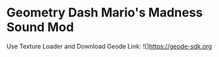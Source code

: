# Geometry Dash Mario's Madness Sound Mod

Use Texture Loader and Download Geode Link: ![]https://geode-sdk.org
